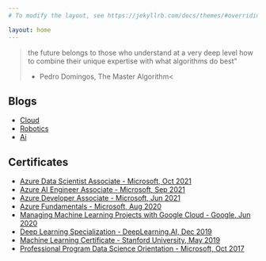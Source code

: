 ```yaml
---
# To modify the layout, see https://jekyllrb.com/docs/themes/#overriding-theme-defaults

layout: home
---
```


> the future belongs to those who understand at a very deep level how to combine their unique expertise with what algorithms do best"
> - Pedro Domingos, The Master Algorithm<

<h2 class="post-list-heading">Blogs</h2>

- [Cloud](https://worksmartz.wordpress.com/)
- [Robotics](https://rawatlabz.wordpress.com/)
- [Ai](https://autany.wordpress.com/)

<h2 class="post-list-heading">Certificates</h2>

- [Azure Data Scientist Associate - Microsoft, Oct 2021](https://www.credly.com/badges/2610f519-ea4c-47a1-bb5e-f175b07d39f4)
- [Azure AI Engineer Associate - Microsoft, Sep 2021](https://www.credly.com/badges/76a934e8-729b-4919-8acb-047cccf132d9)
- [Azure Developer Associate - Microsoft, Jun 2021](https://www.credly.com/badges/62edd8cf-a403-482c-a612-5f8a6907739a)
- [Azure Fundamentals - Microsoft, Aug 2020](https://www.credly.com/badges/1fae5ab6-2297-4514-a02e-6d2bcf56d758)
- [Managing Machine Learning Projects with Google Cloud - Google, Jun 2020](https://www.coursera.org/account/accomplishments/records/7DF255DGGF88)
- [Deep Learning Specialization - DeepLearning.AI, Dec 2019](https://www.coursera.org/account/accomplishments/specialization/H76RGYLFZQ45)
- [Machine Learning Certificate - Stanford University, May 2019](https://www.coursera.org/account/accomplishments/verify/WAMDY83EXD9J)
- [Professional Program Data Science Orientation - Microsoft, Oct 2017](https://courses.edx.org/certificates/a74a271d1466482c8be05ceb455fc4ba)
